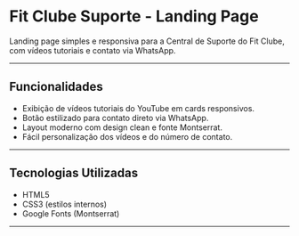 # Fit Clube Suporte - Landing Page

Landing page simples e responsiva para a Central de Suporte do Fit Clube, com vídeos tutoriais e contato via WhatsApp.

---

##  Funcionalidades

- Exibição de vídeos tutoriais do YouTube em cards responsivos.
- Botão estilizado para contato direto via WhatsApp.
- Layout moderno com design clean e fonte Montserrat.
- Fácil personalização dos vídeos e do número de contato.

---

##  Tecnologias Utilizadas

- HTML5
- CSS3 (estilos internos)
- Google Fonts (Montserrat)

---


